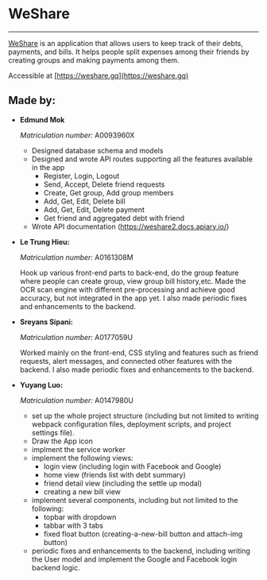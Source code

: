 # WeShare

----
[WeShare](https://weshare.gq)
 is an application that allows users to keep track of their debts, payments, and bills. It helps people split expenses among their friends by creating groups and making payments among them.

Accessible at [https://weshare.gq](https://weshare.gq)

## Made by:

* **Edmund Mok**

  *Matriculation number:* A0093960X
  
  * Designed database schema and models
  * Designed and wrote API routes supporting all the features available in the app
    * Register, Login, Logout
    * Send, Accept, Delete friend requests
    * Create, Get group, Add group members
    * Add, Get, Edit, Delete bill
    * Add, Get, Edit, Delete payment
    * Get friend and aggregated debt with friend
  * Wrote API documentation (https://weshare2.docs.apiary.io/)

* **Le Trung Hieu:**
   
   *Matriculation number:* A0161308M
   
   Hook up various front-end parts to back-end, do the group feature where people can create group, view group bill history,etc. Made the OCR scan engine with different pre-processing and achieve good accuracy, but not integrated in the app yet. I also made periodic fixes and enhancements to the backend.

* **Sreyans Sipani:**

   *Matriculation number:* A0177059U

   Worked mainly on the front-end, CSS styling and features such as friend requests, alert messages, and connected other features with the backend. I also made periodic fixes and enhancements to the backend.

* **Yuyang Luo:**

   *Matriculation number:* A0147980U

   * set up the whole project structure (including but not limited to writing webpack configuration files, deployment scripts, and project settings file).
   * Draw the App icon
   * implment the service worker
   * implement the following views:
     * login view (including login with Facebook and Google)
     * home view (friends list with debt summary)
     * friend detail view (including the settle up modal)
     * creating a new bill view
   * implement several components, including but not limited to the following:  
     * topbar with dropdown
     * tabbar with 3 tabs
     * fixed float button (creating-a-new-bill button and attach-img button)
    * periodic fixes and enhancements to the backend, including writing the User model and implement the Google and Facebook login backend logic.
